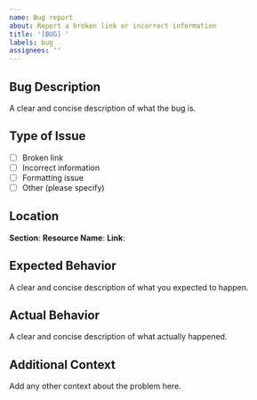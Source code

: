 ```yaml
---
name: Bug report
about: Report a broken link or incorrect information
title: '[BUG] '
labels: bug
assignees: ''
---
```


## Bug Description
A clear and concise description of what the bug is.

## Type of Issue
- [ ] Broken link
- [ ] Incorrect information
- [ ] Formatting issue
- [ ] Other (please specify)

## Location
**Section**: 
**Resource Name**: 
**Link**: 

## Expected Behavior
A clear and concise description of what you expected to happen.

## Actual Behavior
A clear and concise description of what actually happened.

## Additional Context
Add any other context about the problem here.